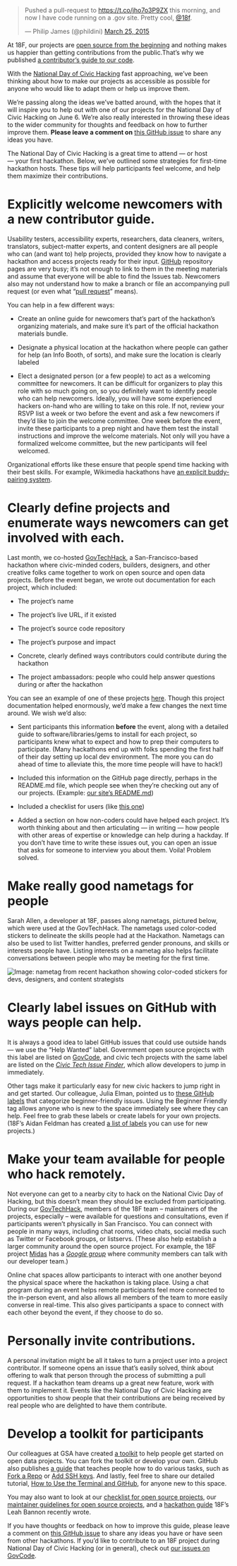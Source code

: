 




<blockquote class="twitter-tweet" lang="en"><p>Pushed a pull-request to <a href="https://t.co/jho7o3P9ZX">https://t.co/jho7o3P9ZX</a> this morning, and now I have code running on a .gov site. Pretty cool, <a href="https://twitter.com/18F">@18f</a>.</p>&mdash; Philip James (@phildini) <a href="https://twitter.com/phildini/status/580879418337316864">March 25, 2015</a></blockquote>
<script async src="//platform.twitter.com/widgets.js" charset="utf-8"></script>


At 18F, our projects are [open source from the
beginning](https://18f.gsa.gov/2014/07/29/18f-an-open-source-team/) and
nothing makes us happier than getting contributions from the
public.That’s why we published [a contributor’s guide to our
code](https://18f.gsa.gov/2014/08/12/the-contributors-guide-to-18f-code-for-the-common/).

With the [National Day of Civic Hacking](http://hackforchange.org/)
fast approaching, we’ve been thinking about how to make our projects as
accessible as possible for anyone who would like to adapt them or help
us improve them.

We’re passing along the ideas we’ve batted around, with the hopes that
it will inspire you to help out with one of our projects for the
National Day of Civic Hacking on June 6. We’re also really interested in
throwing these ideas to the wider community for thoughts and feedback on
how to further improve them. **Please leave a comment on** [this
GitHub issue](https://github.com/18F/18f.gsa.gov/issues/668) to share
any ideas you have.

The National Day of Civic Hacking is a great time to attend — or host
— your first hackathon. Below, we’ve outlined some strategies for
first-time hackathon hosts. These tips will help participants feel
welcome, and help them maximize their contributions.

Explicitly welcome newcomers with a new contributor guide.
==========================================================

Usability testers, accessibility experts, researchers, data cleaners,
writers, translators, subject-matter experts, and content designers are
all people who can (and want to) help projects, provided they know how
to navigate a hackathon and access projects ready for their input.
[GitHub](https://18f.gsa.gov/2015/03/03/how-to-use-github-and-the-terminal-a-guide/)
repository pages are very busy; it’s not enough to link to them in the
meeting materials and assume that everyone will be able to find the
Issues tab. Newcomers also may not understand how to make a branch or
file an accompanying pull request (or even what “[pull
request](https://18f.gsa.gov/2015/03/03/how-to-use-github-and-the-terminal-a-guide/#learn-how-to-make-a-pull-request)”
means).

You can help in a few different ways:

-   Create an online guide for newcomers that’s part of the hackathon’s organizing materials, and make sure it’s part of the official hackathon materials bundle.

-   Designate a physical location at the hackathon where people can gather for help (an Info Booth, of sorts), and make sure the location is clearly labeled

-   Elect a designated person (or a few people) to act as a welcoming committee for newcomers. It can be difficult for organizers to play this role with so much going on, so you definitely want to identify people who can help newcomers. Ideally, you will have some experienced hackers on-hand who are willing to take on this role. If not, review your RSVP list a week or two before the event and ask a few newcomers if they’d like to join the welcome committee. One week before the event, invite these participants to a prep night and have them test the install instructions and improve the welcome materials. Not only will you have a formalized welcome committee, but the new participants will feel welcomed.

Organizational efforts like these ensure that people spend time hacking
with their best skills. For example, Wikimedia hackathons have [an
explicit buddy-pairing
system](http://www.mediawiki.org/wiki/Hackathons#Pairing_buddies).

Clearly define projects and enumerate ways newcomers can get involved with each.
================================================================================

Last month, we co-hosted
[GovTechHack](https://storify.com/ultrasaurus/govtechhack-sf-march-27-28),
a San-Francisco-based hackathon where civic-minded coders, builders,
designers, and other creative folks came together to work on open source
and open data projects. Before the event began, we wrote out
documentation for each project, which included:

-   The project’s name

-   The project’s live URL, if it existed

-   The project’s source code repository

-   The project’s purpose and impact

-   Concrete, clearly defined ways contributors could contribute during the hackathon

-   The project ambassadors: people who could help answer questions during or after the hackathon

You can see an example of one of these projects
[here](https://github.com/18F/18f.gsa.gov/wiki/GovCode). Though this
project documentation helped enormously, we’d make a few changes the
next time around. We wish we’d also:

-   Sent participants this information **before** the event, along with a detailed guide to software/libraries/gems to install for each project, so participants knew what to expect and how to prep their computers to participate. (Many hackathons end up with folks spending the first half of their day setting up local dev environment. The more you can do ahead of time to alleviate this, the more time people will have to hack!)

-   Included this information on the GitHub page directly, perhaps in the README.md file, which people see when they’re checking out any of our projects. (Example: [our site’s README.md](https://github.com/18F/18f.gsa.gov/blob/staging/README.md))

-   Included a checklist for users (like [this one](https://github.com/girldevelopit/gdi-new-site/issues/245))

-   Added a section on how non-coders could have helped each project. It’s worth thinking about and then articulating — in writing — how people with other areas of expertise or knowledge can help during a hackday. If you don’t have time to write these issues out, you can open an issue that asks for someone to interview you about them. Voila! Problem solved.

Make really good nametags for people
====================================

Sarah Allen, a developer at 18F, passes along nametags, pictured below,
which were used at the GovTechHack. The nametags used color-coded
stickers to delineate the skills people had at the Hackathon. Nametags
can also be used to list Twitter handles, preferred gender pronouns, and
skills or interests people have. Listing interests on a nametag also
helps facilitate conversations between people who may be meeting for the
first time.

![Image: nametag from recent hackathon showing color-coded stickers for devs, designers, and content strategists](/assets/blog/new-to-hackathon/nametag.jpg)

Clearly label issues on GitHub with ways people can help.
=========================================================

It is always a good idea to label GitHub issues that could use outside
hands — we use the “Help Wanted” label. Government open source projects
with this label are listed on [GovCode](https://www.govcode.org/), and
civic tech projects with the same label are listed on the [*Civic Tech
Issue Finder*](http://www.codeforamerica.org/geeks/civicissues), which
allow developers to jump in immediately.

Other tags make it particularly easy for new civic hackers to jump right
in and get started. Our colleague, Julia Elman, pointed us to [these
GitHub labels](https://github.com/girldevelopit/gdi-new-site/labels)
that categorize beginner-friendly issues. Using the Beginner Friendly
tag allows anyone who is new to the space immediately see where they can
help. Feel free to grab these labels or create labels for your own
projects. (18F’s Aidan Feldman has created [a list of
labels](https://github.com/osscommunity/starters/issues/5) you can use
for new projects.)

Make your team available for people who hack remotely.
======================================================

Not everyone can get to a nearby city to hack on the National Civic Day
of Hacking, but this doesn’t mean they should be excluded from
participating. During our
[GovTechHack](https://storify.com/ultrasaurus/govtechhack-sf-march-27-28),
members of the 18F team – maintainers of the projects, especially – were
available for questions and consultations, even if participants weren’t
physically in San Francisco. You can connect with people in many ways,
including chat rooms, video chats, social media such as Twitter or
Facebook groups, or listservs. (These also help establish a larger
community around the open source project. For example, the 18F project
[Midas](https://18f.gsa.gov/dashboard/project/midas/) has a [*Google
group*](https://groups.google.com/forum/#!forum/midascrowd) where
community members can talk with our developer team.)

Online chat spaces allow participants to interact with one another
beyond the physical space where the hackathon is taking place. Using a
chat program during an event helps remote participants feel more
connected to the in-person event, and also allows all members of the
team to more easily converse in real-time. This also gives participants
a space to connect with each other beyond the event, if they choose to
do so.

Personally invite contributions.
================================

A personal invitation might be all it takes to turn a project user into
a project contributor. If someone opens an issue that’s easily solved,
think about offering to walk that person through the process of
submitting a pull request. If a hackathon team dreams up a great new
feature, work with them to implement it. Events like the National Day of
Civic Hacking are opportunities to show people that their contributions
are being received by real people who are delighted to have them
contribute.

Develop a toolkit for participants
==================================

Our colleagues at GSA have created [a
toolkit](http://gsa.github.io/Open-Data-Collaboration-Sandbox/github_tips_and_tricks/)
to help people get started on open data projects. You can fork the
toolkit or develop your own. GitHub also publishes [a
guide](https://help.github.com/categories/bootcamp/) that teaches
people how to do various tasks, such as [Fork a
Repo](https://help.github.com/articles/fork-a-repo/) or [Add SSH
keys](https://help.github.com/articles/generating-ssh-keys/). And
lastly, feel free to share our detailed tutorial, [How to Use the
Terminal and
GitHub](https://18f.gsa.gov/2015/03/03/how-to-use-github-and-the-terminal-a-guide/),
for anyone new to this space.

You may also want to look at our [checklist for open source
projects](https://github.com/18F/open-source-policy/issues/35), our
[maintainer guidelines for open source
projects](https://18f.github.io/open-source-program/pages/maintainer_guidelines/),
and a [hackathon guide](http://18f.github.io/hackathontrainingday/)
18F’s Leah Bannon recently wrote.

If you have thoughts or feedback on how to improve this guide, please
leave a comment on [this GitHub
issue](https://github.com/18F/18f.gsa.gov/issues/668) to share any
ideas you have or have seen from other hackathons. If you’d like to
contribute to an 18F project during National Day of Civic Hacking (or in
general), check out [our issues on
GovCode](https://www.govcode.org/issues).

